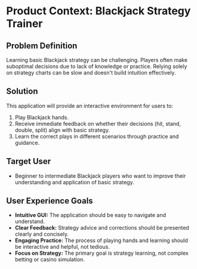 # Product Context: Blackjack Strategy Trainer

## Problem Definition

Learning basic Blackjack strategy can be challenging. Players often make suboptimal decisions due to lack of knowledge or practice. Relying solely on strategy charts can be slow and doesn't build intuition effectively.

## Solution

This application will provide an interactive environment for users to:
1.  Play Blackjack hands.
2.  Receive immediate feedback on whether their decisions (hit, stand, double, split) align with basic strategy.
3.  Learn the correct plays in different scenarios through practice and guidance.

## Target User

*   Beginner to intermediate Blackjack players who want to improve their understanding and application of basic strategy.

## User Experience Goals

*   **Intuitive GUI:** The application should be easy to navigate and understand.
*   **Clear Feedback:** Strategy advice and corrections should be presented clearly and concisely.
*   **Engaging Practice:** The process of playing hands and learning should be interactive and helpful, not tedious.
*   **Focus on Strategy:** The primary goal is strategy learning, not complex betting or casino simulation. 